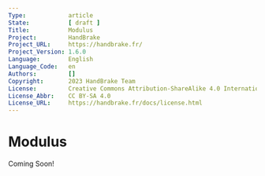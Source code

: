 ```yaml
---
Type:            article
State:           [ draft ]
Title:           Modulus
Project:         HandBrake
Project_URL:     https://handbrake.fr/
Project_Version: 1.6.0
Language:        English
Language_Code:   en
Authors:         []
Copyright:       2023 HandBrake Team
License:         Creative Commons Attribution-ShareAlike 4.0 International
License_Abbr:    CC BY-SA 4.0
License_URL:     https://handbrake.fr/docs/license.html
---
```


Modulus
=============================

Coming Soon!
